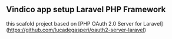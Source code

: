 ## Vindico app setup Laravel PHP Framework

this scafold project based on [PHP OAuth 2.0 Server for Laravel] (https://github.com/lucadegasperi/oauth2-server-laravel)



 
